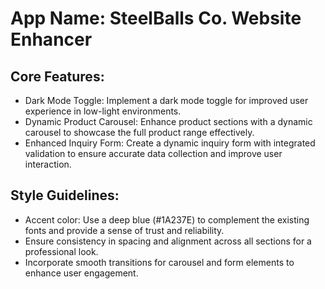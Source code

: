 # **App Name**: SteelBalls Co. Website Enhancer

## Core Features:

- Dark Mode Toggle: Implement a dark mode toggle for improved user experience in low-light environments.
- Dynamic Product Carousel: Enhance product sections with a dynamic carousel to showcase the full product range effectively.
- Enhanced Inquiry Form: Create a dynamic inquiry form with integrated validation to ensure accurate data collection and improve user interaction.

## Style Guidelines:

- Accent color: Use a deep blue (#1A237E) to complement the existing fonts and provide a sense of trust and reliability.
- Ensure consistency in spacing and alignment across all sections for a professional look.
- Incorporate smooth transitions for carousel and form elements to enhance user engagement.